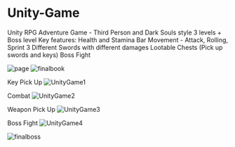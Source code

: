 # Unity-Game
Unity RPG Adventure Game - Third Person and Dark Souls style 
3 levels + Boss level
Key features:
Health and Stamina Bar
Movement - Attack, Rolling, Sprint
3 Different Swords with different damages
Lootable Chests (Pick up swords and keys)
Boss Fight


![page](https://github.com/Hfanes/Unity-Game/assets/57834109/212d7625-0a68-4c5a-b352-ee3ddfe28c69)
![finalbook](https://github.com/Hfanes/Unity-Game/assets/57834109/e1b2b6c6-955b-4a6c-9743-50baa606ab86)

Key Pick Up 
![UnityGame1](https://github.com/Hfanes/Unity-Game/assets/57834109/b5d4cbcd-d93e-46a7-8436-22e38132e2b5)

Combat
![UnityGame2](https://github.com/Hfanes/Unity-Game/assets/57834109/6b4a5b5f-b084-419b-a3ff-7f1277ee107e)

Weapon Pick Up
![UnityGame3](https://github.com/Hfanes/Unity-Game/assets/57834109/9bc12ddb-72ac-4675-897d-5d6876545d55)

Boss Fight
![UnityGame4](https://github.com/Hfanes/Unity-Game/assets/57834109/03df388b-fbc2-44d1-b042-08be9c66c4d1)

![finalboss](https://github.com/Hfanes/Unity-Game/assets/57834109/b5e3ccd9-d829-4ac5-9d31-1d895e548870)
